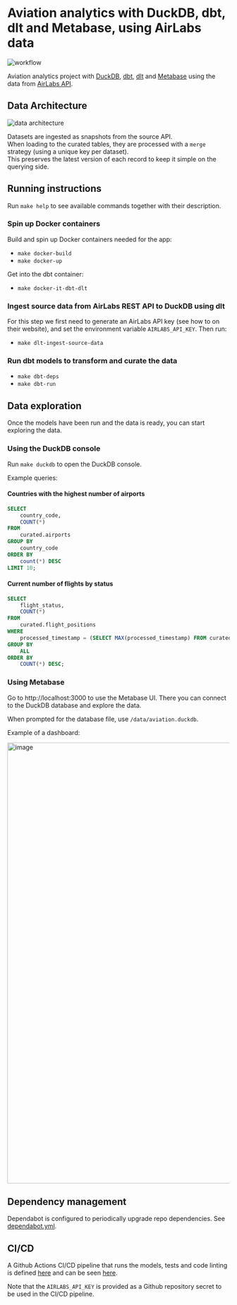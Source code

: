# Aviation analytics with DuckDB, dbt, dlt and Metabase, using AirLabs data
![workflow](https://github.com/guidok91/duckdb-dbt/actions/workflows/ci-cd.yml/badge.svg)

Aviation analytics project with [DuckDB](https://duckdb.org/), [dbt](https://docs.getdbt.com/docs/introduction), [dlt](https://dlthub.com/) and [Metabase](https://www.metabase.com/) using the data from [AirLabs API](https://airlabs.co).

## Data Architecture
![data architecture](https://github.com/user-attachments/assets/13ef8d33-10af-463d-a947-a75a17e2373e)

Datasets are ingested as snapshots from the source API.  
When loading to the curated tables, they are processed with a `merge` strategy (using a unique key per dataset).  
This preserves the latest version of each record to keep it simple on the querying side.

## Running instructions
Run `make help` to see available commands together with their description.

### Spin up Docker containers
Build and spin up Docker containers needed for the app:
- `make docker-build`
- `make docker-up`

Get into the dbt container:
- `make docker-it-dbt-dlt`

### Ingest source data from AirLabs REST API to DuckDB using dlt
For this step we first need to generate an AirLabs API key (see how to on their website), and set the environment variable `AIRLABS_API_KEY`. Then run:
- `make dlt-ingest-source-data`

### Run dbt models to transform and curate the data
- `make dbt-deps`
- `make dbt-run`

## Data exploration
Once the models have been run and the data is ready, you can start exploring the data.

### Using the DuckDB console
Run `make duckdb` to open the DuckDB console.

Example queries:

#### Countries with the highest number of airports
```sql
SELECT
    country_code,
    COUNT(*)
FROM
    curated.airports
GROUP BY
    country_code
ORDER BY
    count(*) DESC
LIMIT 10;
```

#### Current number of flights by status
```sql
SELECT
    flight_status,
    COUNT(*)
FROM
    curated.flight_positions
WHERE
    processed_timestamp = (SELECT MAX(processed_timestamp) FROM curated.flight_positions)
GROUP BY
    ALL
ORDER BY
    COUNT(*) DESC;
```

### Using Metabase
Go to http://localhost:3000 to use the Metabase UI. There you can connect to the DuckDB database and explore the data.

When prompted for the database file, use `/data/aviation.duckdb`.

Example of a dashboard:

<img width="1000" alt="image" src="https://github.com/guidok91/duckdb-dbt-metabase/assets/38698125/b90e8caa-f497-4917-b6c3-9e86aaaa83f9">

## Dependency management
Dependabot is configured to periodically upgrade repo dependencies. See [dependabot.yml](.github/dependabot.yml).

## CI/CD
A Github Actions CI/CD pipeline that runs the models, tests and code linting is defined [here](.github/workflows) and can be seen [here](https://github.com/guidok91/duckdb-dbt/actions).

Note that the `AIRLABS_API_KEY` is provided as a Github repository secret to be used in the CI/CD pipeline.

